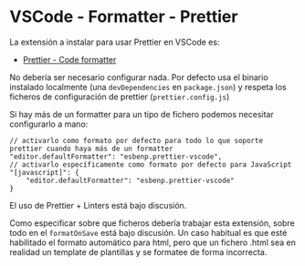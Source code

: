 # VSCode - Formatter - Prettier

La extensión a instalar para usar Prettier en VSCode es:

-   [Prettier - Code formatter](https://marketplace.visualstudio.com/items?itemName=esbenp.prettier-vscode)

No debería ser necesario configurar nada. Por defecto usa el binario instalado localmente (una `devDependencies` en `package.json`) y respeta los ficheros de configuración de prettier (`prettier.config.js`)

Si hay más de un formatter para un tipo de fichero podemos necesitar configurarlo a mano:

```
// activarlo como formato por defecto para todo lo que soporte prettier cuando haya más de un formatter
"editor.defaultFormatter": "esbenp.prettier-vscode",
// activarlo específicamente como formato por defecto para JavaScript
"[javascript]": {
    "editor.defaultFormatter": "esbenp.prettier-vscode"
}
```

El uso de Prettier + Linters está bajo discusión.

Como especificar sobre que ficheros debería trabajar esta extensión, sobre todo en el `formatOnSave` está bajo discusión. Un caso habitual es que esté habilitado el formato automático para html, pero que un fichero .html sea en realidad un template de plantillas y se formatee de forma incorrecta.
